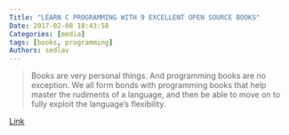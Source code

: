 ```yaml
---
Title: "LEARN C PROGRAMMING WITH 9 EXCELLENT OPEN SOURCE BOOKS"
Date: 2017-02-08 18:43:58
Categories: [media]
tags: [books, programming]
Authors: sedlav
---
```


> Books are very personal things. And programming books are no exception. We all form bonds with programming books that help master the rudiments of a language, and then be able to move on to fully exploit the language’s flexibility.

[Link](https://www.ossblog.org/learn-c-programming-with-9-excellent-open-source-books/)
